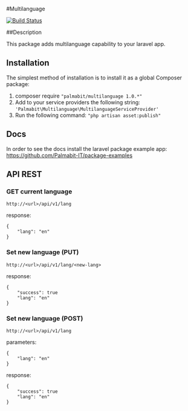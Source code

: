 #Multilanguage

[![Build Status](https://travis-ci.org/Palmabit-IT/multilanguage.png)](https://travis-ci.org/Palmabit-IT/multilanguage)

##Description

This package adds multilanguage capability to your laravel app.

## Installation

The simplest method of installation is to install it as a global Composer package:

1. composer require `"palmabit/multilanguage 1.0.*"`
2. Add to your service providers the following string: `'Palmabit\Multilanguage\MultilanguageServiceProvider'`
3. Run the following command: `"php artisan asset:publish"`


## Docs

In order to see the docs install the laravel package example app: https://github.com/Palmabit-IT/package-examples


## API REST

### GET current language

    http://<url>/api/v1/lang

response:

    {
        "lang": "en"
    }

### Set new language (PUT)

    http://<url>/api/v1/lang/<new-lang>

response:

    {
        "success": true
        "lang": "en"
    }

### Set new language (POST)

    http://<url>/api/v1/lang

parameters:

    {
        "lang": "en"
    }

response:

    {
        "success": true
        "lang": "en"
    }

